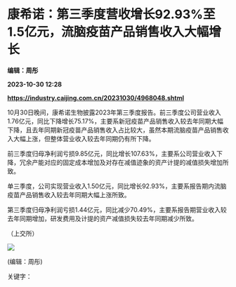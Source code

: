 # 康希诺：第三季度营收增长92.93%至1.5亿元，流脑疫苗产品销售收入大幅增长
**编辑：周彤**

**2023-10-30 12:28**

**https://industry.caijing.com.cn/20231030/4968048.shtml**

10月30日晚间，康希诺生物披露2023年第三季度报告。前三季度公司营业收入1.76亿元，同比下降增长75.17%，主要系新冠疫苗产品销售收入较去年同期大幅下降，且去年同期新冠疫苗产品销售收入占比较大，虽然本期流脑疫苗产品销售收入大幅上涨，但整体营业收入较去年同期仍有所下降。

前三季度归母净利润亏损9.85亿元，同比增长107.63%，主要系公司营业收入下降，冗余产能对应的固定成本增加及对存在减值迹象的资产计提的减值损失增加所致。

单三季度，公司实现营业收入1.50亿元，同比增长92.93%，主要系报告期内流脑疫苗产品销售收入较去年同期大幅上涨所致。

第三季度归母净利润亏损1.44亿元，同比减少70.49%，主要系报告期营业收入较去年同期增加，研发费用及计提的资产减值损失较去年同期减少所致。

（上交所）

![](https://tx1.cdn.caijing.com.cn/2014-03-27/114048455.jpg)

(编辑：周彤)

关键字：